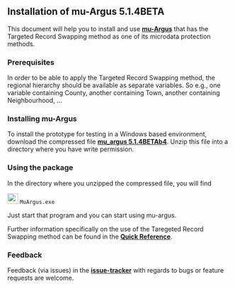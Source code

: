 ## Installation of mu-Argus 5.1.4BETA

This document will help you to install and use [**mu-Argus**](https://github.com/sdcTools/muargus) that has the Targeted Record Swapping method as one of its microdata protection methods.

### Prerequisites
In order to be able to apply the Targeted Record Swapping method, the regional hierarchy should be available as separate variables. So e.g., one variable containing County, another containing Town, another containing Neighbourhood, ...

### Installing mu-Argus
To install the prototype for testing in a Windows based environment, download the compressed file [**mu_argus 5.1.4BETAb4**](https://github.com/sdcTools/muargus/releases/download/5.1.4BETA/MuArgus5.1.4BETAb4.zip). Unzip this file into a directory where you have write permission. 

### Using the package
In the directory where you unzipped the compressed file, you will find 

<img src="https://github.com/sdcTools/muargus/blob/master/src/muargus/resources/icons/mu32.png" height="24"> `MuArgus.exe` 

Just start that program and you can start using mu-argus.

Further information specifically on the use of the Taregeted Record Swapping method can be found in the [**Quick Reference**](https://github.com/sdcTools/muargus/releases/download/5.1.4BETA/QuickReferenceTRS5.1.4.pdf).

### Feedback
Feedback (via issues) in the [**issue-tracker**](https://github.com/sdcTools/UserSupport/issues) with regards to bugs or feature requests are welcome.
